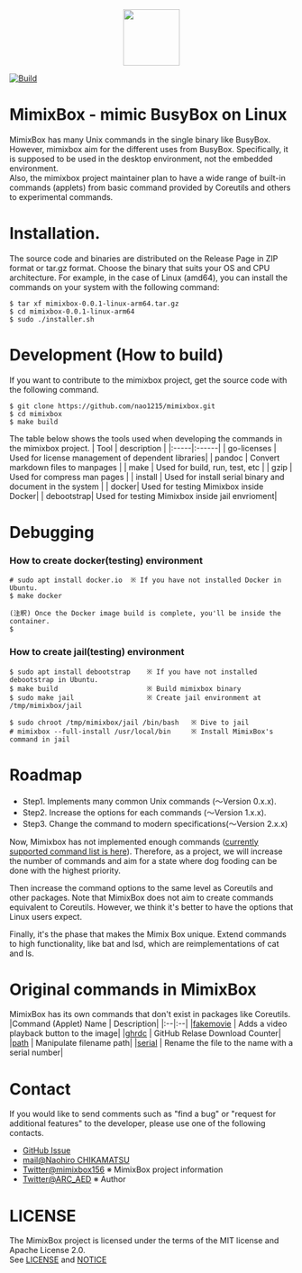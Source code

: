<div align="center">
<img src="../mimixbox/docs/images/logo.jpg" width="100">
</div>

[![Build](https://github.com/nao1215/mimixbox/actions/workflows/build.yml/badge.svg?branch=main)](https://github.com/nao1215/mimixbox/actions/workflows/build.yml)
# MimixBox - mimic BusyBox on Linux
MimixBox has many Unix commands in the single binary like BusyBox. However, mimixbox aim for the different uses from BusyBox. Specifically, it is supposed to be used in the desktop environment, not the embedded environment.  
Also, the mimixbox project maintainer plan to have a wide range of built-in commands (applets) from basic command provided by Coreutils and others to experimental commands.

# Installation.
The source code and binaries are distributed on the Release Page in ZIP format or tar.gz format. Choose the binary that suits your OS and CPU architecture.
For example, in the case of Linux (amd64), you can install the commands on your system with the following command:

```
$ tar xf mimixbox-0.0.1-linux-arm64.tar.gz
$ cd mimixbox-0.0.1-linux-arm64
$ sudo ./installer.sh
```
# Development (How to build)
If you want to contribute to the mimixbox project, get the source code with the following command.
```
$ git clone https://github.com/nao1215/mimixbox.git
$ cd mimixbox
$ make build
```

The table below shows the tools used when developing the commands in the mimixbox project.
| Tool | description |
|:-----|:------|
| go-licenses | Used for license management of dependent libraries|
| pandoc   | Convert markdown files to manpages |
| make   | Used for build, run, test, etc |
| gzip   | Used for compress man pages |
| install   | Used for install serial binary and document in the system |
| docker| Used for testing Mimixbox inside Docker|
| debootstrap| Used for testing Mimixbox inside jail envrioment|

# Debugging
### How to create docker(testing) environment
```
# sudo apt install docker.io  ※ If you have not installed Docker in Ubuntu.
$ make docker

(注釈) Once the Docker image build is complete, you'll be inside the container.
$ 
```
### How to create jail(testing) environment
``` 
$ sudo apt install debootstrap    ※ If you have not installed debootstrap in Ubuntu.
$ make build                      ※ Build mimixbox binary
$ sudo make jail                  ※ Create jail environment at /tmp/mimixbox/jail

$ sudo chroot /tmp/mimixbox/jail /bin/bash   ※ Dive to jail
# mimixbox --full-install /usr/local/bin     ※ Install MimixBox's command in jail
```

# Roadmap
- Step1. Implements many common Unix commands (〜Version 0.x.x).
- Step2. Increase the options for each commands (〜Version 1.x.x).
- Step3. Change the command to modern specifications(〜Version 2.x.x)
  
Now, Mimixbox has not implemented enough commands ([currently supported command list is here](./docs/introduction/en/CommandAppletList.md)). Therefore, as a project, we will increase the number of commands and aim for a state where dog fooding can be done with the highest priority.
    
Then increase the command options to the same level as Coreutils and other packages. Note that MimixBox does not aim to create commands equivalent to Coreutils. However, we think it's better to have the options that Linux users expect.
  
Finally, it's the phase that makes the Mimix Box unique. Extend commands to high functionality, like bat and lsd, which are reimplementations of cat and ls.

# Original commands in MimixBox
MimixBox has its own commands that don't exist in packages like Coreutils.
|Command (Applet) Name | Description|
|:--|:--|
|[fakemovie](./docs/examples/fakemovie/en/fakemovie.md) | Adds a video playback button to the image|
|[ghrdc](./docs/examples/ghrdc/en/ghrdc.md) | GitHub Relase Download Counter|
|[path](./docs/examples/path/en/path.md) | Manipulate filename path|
|[serial](./docs/examples/serial/en/serial.md) | Rename the file to the name with a serial number|

# Contact
If you would like to send comments such as "find a bug" or "request for additional features" to the developer, please use one of the following contacts.

- [GitHub Issue](https://github.com/nao1215/mimixbox/issues)
- [mail@Naohiro CHIKAMATSU](n.chika156@gmail.com)
- [Twitter@mimixbox156](https://twitter.com/mimixbox156) ※ MimixBox project information
- [Twitter@ARC_AED](https://twitter.com/ARC_AED) ※ Author

# LICENSE
The MimixBox project is licensed under the terms of the MIT license and Apache License 2.0.  
See [LICENSE](./LICENSE) and [NOTICE](./NOTICE)